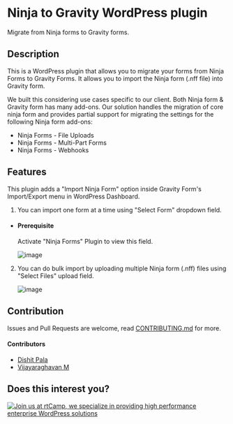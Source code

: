 # Ninja to Gravity WordPress plugin

Migrate from Ninja forms to Gravity forms.

## Description

This is a WordPress plugin that allows you to migrate your forms from Ninja Forms to Gravity Forms. It allows you to import the Ninja form (.nff file) into Gravity form.

We built this considering use cases specific to our client. Both Ninja form & Gravity form has many add-ons. Our solution handles the migration of core ninja form and provides partial support for migrating the settings for the following Ninja form add-ons:

- Ninja Forms - File Uploads
- Ninja Forms - Multi-Part Forms
- Ninja Forms - Webhooks

## Features
This plugin adds a "Import Ninja Form" option inside Gravity Form's Import/Export menu in WordPress Dashboard.

1. You can import one form at a time using "Select Form" dropdown field.

- #### Prerequisite 
  Activate "Ninja Forms" Plugin to view this field. 

  ![image](https://user-images.githubusercontent.com/47940584/170950141-f3f175c5-4fb8-4b15-8626-1bb6a2893071.png)


2. You can do bulk import by uploading multiple Ninja form (.nff) files using "Select Files" upload field.

   ![image](https://user-images.githubusercontent.com/47940584/170950401-7d80cb32-6b37-48cc-94fa-3a04c6b6d598.png)


## Contribution

Issues and Pull Requests are welcome, read [CONTRIBUTING.md](CONTRIBUTING.md) for more.

#### Contributors

* [Dishit Pala](https://github.com/dishitpala)
* [Vijayaraghavan M](https://github.com/vijayaraghavanm)

## Does this interest you?

<a href="https://rtcamp.com/"><img src="https://rtcamp.com/wp-content/uploads/sites/2/2019/04/github-banner@2x.png" alt="Join us at rtCamp, we specialize in providing high performance enterprise WordPress solutions"></a>
